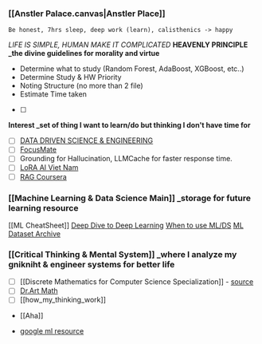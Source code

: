 ### [[Anstler Palace.canvas|Anstler Place]]
`Be honest, 7hrs sleep, deep work (learn), calisthenics -> happy`

_LIFE IS SIMPLE, HUMAN MAKE IT COMPLICATED_
**HEAVENLY PRINCIPLE _the divine guidelines for morality and virtue**
- Determine what to study (Random Forest, AdaBoost, XGBoost, etc..)
- Determine Study & HW Priority
- Noting Structure (no more than 2 file)
- Estimate Time taken

- [ ]


**Interest _set of thing I want to learn/do but thinking I don't have time for**
- [ ] [DATA DRIVEN SCIENCE & ENGINEERING](https://databookuw.com/page-2/page-4/)
- [ ] [FocusMate](https://www.focusmate.com/science/)
- [ ] Grounding for Hallucination, LLMCache for faster response time.
- [ ] [LoRA AI Viet Nam](https://aivietnam.edu.vn/blog/finetune-lora-llms#load-backbone-model)
- [ ] [RAG Coursera](https://www.coursera.org/learn/retrieval-augmented-generation-rag)

### [[Machine Learning & Data Science Main]] _storage for future learning resource
[[ML CheatSheet]]
[Deep Dive to Deep Learning](https://d2l.ai/)
[When to use ML/DS](https://beryl-freckle-b85.notion.site/AIO2025-B-i-to-n-n-y-c-p-d-ng-c-ML-DL-hay-kh-ng-24e302d8792c80fe8b65dc9a3463148e)
[ML Dataset Archive](https://archive.ics.uci.edu/datasets/?skip=0&take=10&sort=desc&orderBy=NumHits&search=&Types=Sequential)


### [[Critical Thinking & Mental System]] _where I analyze my gnikniht & engineer systems for better life 
- [ ] [[Discrete Mathematics for Computer Science Specialization]] - [source](https://youtu.be/i8sphCg1yTs?si=d3uwJBPkiRNVRBqh) 
- [ ] [Dr.Art Math](https://www.dr-aart.nl/Fractions-menu.html)
- [ ] [[how_my_thinking_work]]
- [[Aha]]
+ [google ml resource](https://developers.google.com/machine-learning/glossary#l1-loss)

